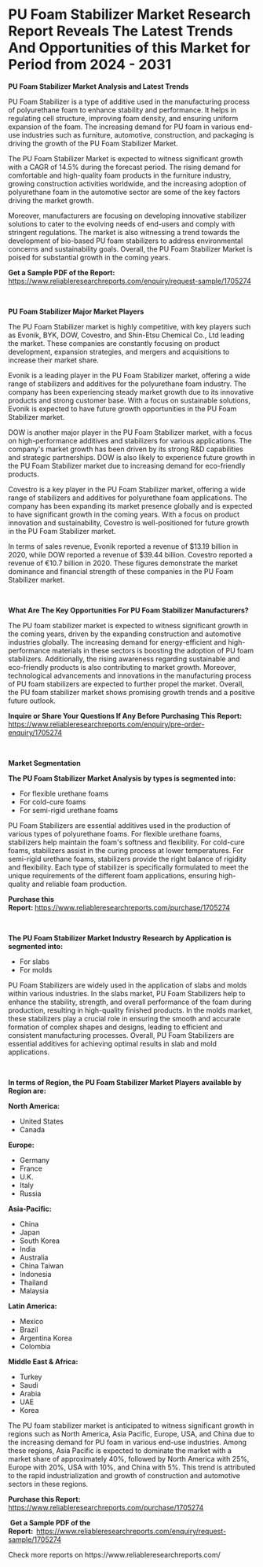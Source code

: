 <p><h1>PU Foam Stabilizer Market Research Report Reveals The Latest Trends And Opportunities of this Market for Period from 2024 - 2031</h1></p><p><strong>PU Foam Stabilizer Market Analysis and Latest Trends</strong></p>
<p><p>PU Foam Stabilizer is a type of additive used in the manufacturing process of polyurethane foam to enhance stability and performance. It helps in regulating cell structure, improving foam density, and ensuring uniform expansion of the foam. The increasing demand for PU foam in various end-use industries such as furniture, automotive, construction, and packaging is driving the growth of the PU Foam Stabilizer Market.</p><p>The PU Foam Stabilizer Market is expected to witness significant growth with a CAGR of 14.5% during the forecast period. The rising demand for comfortable and high-quality foam products in the furniture industry, growing construction activities worldwide, and the increasing adoption of polyurethane foam in the automotive sector are some of the key factors driving the market growth.</p><p>Moreover, manufacturers are focusing on developing innovative stabilizer solutions to cater to the evolving needs of end-users and comply with stringent regulations. The market is also witnessing a trend towards the development of bio-based PU foam stabilizers to address environmental concerns and sustainability goals. Overall, the PU Foam Stabilizer Market is poised for substantial growth in the coming years.</p></p>
<p><strong>Get a Sample PDF of the Report:&nbsp;</strong> <a href="https://www.reliableresearchreports.com/enquiry/request-sample/1705274">https://www.reliableresearchreports.com/enquiry/request-sample/1705274</a></p>
<p>&nbsp;</p>
<p><strong>PU Foam Stabilizer Major Market Players</strong></p>
<p><p>The PU Foam Stabilizer market is highly competitive, with key players such as Evonik, BYK, DOW, Covestro, and Shin-Etsu Chemical Co., Ltd leading the market. These companies are constantly focusing on product development, expansion strategies, and mergers and acquisitions to increase their market share.</p><p>Evonik is a leading player in the PU Foam Stabilizer market, offering a wide range of stabilizers and additives for the polyurethane foam industry. The company has been experiencing steady market growth due to its innovative products and strong customer base. With a focus on sustainable solutions, Evonik is expected to have future growth opportunities in the PU Foam Stabilizer market.</p><p>DOW is another major player in the PU Foam Stabilizer market, with a focus on high-performance additives and stabilizers for various applications. The company's market growth has been driven by its strong R&D capabilities and strategic partnerships. DOW is also likely to experience future growth in the PU Foam Stabilizer market due to increasing demand for eco-friendly products.</p><p>Covestro is a key player in the PU Foam Stabilizer market, offering a wide range of stabilizers and additives for polyurethane foam applications. The company has been expanding its market presence globally and is expected to have significant growth in the coming years. With a focus on product innovation and sustainability, Covestro is well-positioned for future growth in the PU Foam Stabilizer market.</p><p>In terms of sales revenue, Evonik reported a revenue of $13.19 billion in 2020, while DOW reported a revenue of $39.44 billion. Covestro reported a revenue of €10.7 billion in 2020. These figures demonstrate the market dominance and financial strength of these companies in the PU Foam Stabilizer market.</p></p>
<p>&nbsp;</p>
<p><strong>What Are The Key Opportunities For PU Foam Stabilizer Manufacturers?</strong></p>
<p><p>The PU foam stabilizer market is expected to witness significant growth in the coming years, driven by the expanding construction and automotive industries globally. The increasing demand for energy-efficient and high-performance materials in these sectors is boosting the adoption of PU foam stabilizers. Additionally, the rising awareness regarding sustainable and eco-friendly products is also contributing to market growth. Moreover, technological advancements and innovations in the manufacturing process of PU foam stabilizers are expected to further propel the market. Overall, the PU foam stabilizer market shows promising growth trends and a positive future outlook.</p></p>
<p><strong>Inquire or Share Your Questions If Any Before Purchasing This Report:</strong> <a href="https://www.reliableresearchreports.com/enquiry/pre-order-enquiry/1705274">https://www.reliableresearchreports.com/enquiry/pre-order-enquiry/1705274</a></p>
<p>&nbsp;</p>
<p><strong>Market Segmentation</strong></p>
<p><strong>The PU Foam Stabilizer Market Analysis by types is segmented into:</strong></p>
<p><ul><li>For flexible urethane foams</li><li>For cold-cure foams</li><li>For semi-rigid urethane foams</li></ul></p>
<p><p>PU Foam Stabilizers are essential additives used in the production of various types of polyurethane foams. For flexible urethane foams, stabilizers help maintain the foam's softness and flexibility. For cold-cure foams, stabilizers assist in the curing process at lower temperatures. For semi-rigid urethane foams, stabilizers provide the right balance of rigidity and flexibility. Each type of stabilizer is specifically formulated to meet the unique requirements of the different foam applications, ensuring high-quality and reliable foam production.</p></p>
<p><strong>Purchase this Report:&nbsp;</strong><a href="https://www.reliableresearchreports.com/purchase/1705274">https://www.reliableresearchreports.com/purchase/1705274</a></p>
<p>&nbsp;</p>
<p><strong>The PU Foam Stabilizer Market Industry Research by Application is segmented into:</strong></p>
<p><ul><li>For slabs</li><li>For molds</li></ul></p>
<p><p>PU Foam Stabilizers are widely used in the application of slabs and molds within various industries. In the slabs market, PU Foam Stabilizers help to enhance the stability, strength, and overall performance of the foam during production, resulting in high-quality finished products. In the molds market, these stabilizers play a crucial role in ensuring the smooth and accurate formation of complex shapes and designs, leading to efficient and consistent manufacturing processes. Overall, PU Foam Stabilizers are essential additives for achieving optimal results in slab and mold applications.</p></p>
<p>&nbsp;</p>
<p><strong>In terms of Region, the PU Foam Stabilizer Market Players available by Region are:</strong></p>
<p>
    <p> <strong> North America: </strong>
        <ul>
            <li>United States</li>
            <li>Canada</li>
        </ul>
        </p> 
    <p> <strong> Europe: </strong>
        <ul>
            <li>Germany</li>
            <li>France</li>
            <li>U.K.</li>
            <li>Italy</li>
            <li>Russia</li>
        </ul>
        </p> 
    <p> <strong> Asia-Pacific: </strong>
        <ul>
            <li>China</li>
            <li>Japan</li>
            <li>South Korea</li>
            <li>India</li>
            <li>Australia</li>
            <li>China Taiwan</li>
            <li>Indonesia</li>
            <li>Thailand</li>
            <li>Malaysia</li>
        </ul>
        </p> 
    <p> <strong> Latin America: </strong>
        <ul>
            <li>Mexico</li>
            <li>Brazil</li>
            <li>Argentina Korea</li>
            <li>Colombia</li>
        </ul>
        </p> 
    <p> <strong> Middle East & Africa: </strong>
        <ul>
            <li>Turkey</li>
            <li>Saudi</li>
            <li>Arabia</li>
            <li>UAE</li>
            <li>Korea</li>
        </ul>
    </p>
    </p>
<p><p>The PU foam stabilizer market is anticipated to witness significant growth in regions such as North America, Asia Pacific, Europe, USA, and China due to the increasing demand for PU foam in various end-use industries. Among these regions, Asia Pacific is expected to dominate the market with a market share of approximately 40%, followed by North America with 25%, Europe with 20%, USA with 10%, and China with 5%. This trend is attributed to the rapid industrialization and growth of construction and automotive sectors in these regions.</p></p>
<p><strong>Purchase this Report: </strong><a href="https://www.reliableresearchreports.com/purchase/1705274">https://www.reliableresearchreports.com/purchase/1705274</a></p>
<p>&nbsp;<strong>Get a Sample PDF of the Report:&nbsp;&nbsp;</strong><a href="https://www.reliableresearchreports.com/enquiry/request-sample/1705274">https://www.reliableresearchreports.com/enquiry/request-sample/1705274</a></p>
<p><strong></strong></p>
<p>Check more reports on https://www.reliableresearchreports.com/</p>